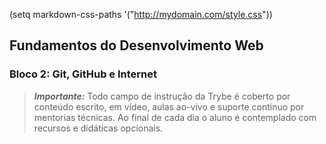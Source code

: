 (setq markdown-css-paths '("http://mydomain.com/style.css"))
## Fundamentos do Desenvolvimento Web

### Bloco 2: Git, GitHub e Internet


> **_Importante:_** Todo campo de instrução da Trybe é coberto por conteúdo escrito, em vídeo, aulas ao-vivo e suporte continuo por mentorias técnicas. Ao final de cada dia o aluno é contemplado com recursos e didáticas opcionais.
